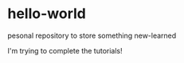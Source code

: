 # hello-world
pesonal repository to store something new-learned

I'm trying to complete the tutorials!
